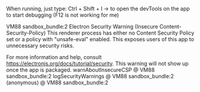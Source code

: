 When running, just type:
Ctrl + Shift + I -> to open the devTools on the app to start debugging (F12 is not working for me)

VM88 sandbox_bundle:2 Electron Security Warning (Insecure Content-Security-Policy) This renderer process has either no Content Security
Policy set or a policy with "unsafe-eval" enabled. This exposes users of
this app to unnecessary security risks.

For more information and help, consult
https://electronjs.org/docs/tutorial/security.
This warning will not show up
once the app is packaged.
warnAboutInsecureCSP @ VM88 sandbox_bundle:2
logSecurityWarnings @ VM88 sandbox_bundle:2
(anonymous) @ VM88 sandbox_bundle:2
